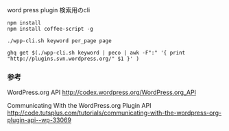 
word press plugin 検索用のcli


```
npm install
npm install coffee-script -g

./wpp-cli.sh keyword per_page page

ghq get $(./wpp-cli.sh keyword | peco | awk -F":" '{ print "http://plugins.svn.wordpress.org/" $1 }' )
```

### 参考

WordPress.org API
http://codex.wordpress.org/WordPress.org_API


Communicating With the WordPress.org Plugin API
http://code.tutsplus.com/tutorials/communicating-with-the-wordpress-org-plugin-api--wp-33069
